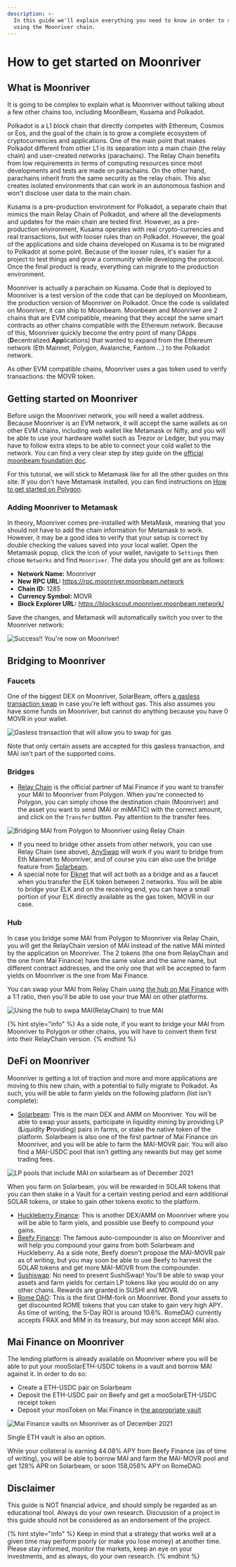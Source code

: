 ```yaml
---
description: >-
  In this guide we'll explain everything you need to know in order to start
  using the Moonriver chain.
---
```


# How to get started on Moonriver

## What is Moonriver

It is going to be complex to explain what is Moonriver without talking about a few other chains too, including MoonBeam, Kusama and Polkadot.

Polkadot is a L1 block chain that directly competes with Ethereum, Cosmos or Eos, and the goal of the chain is to grow a complete ecosystem of cryptocurrencies and applications. One of the main point that makes Polkadot different from other L1 is its separation into a main chain (the relay chain) and user-created networks (parachains). The Relay Chain benefits from low requirements in terms of computing resources since most developments and tests are made on parachains. On the other hand, parachains inherit from the same security as the relay chain. This also creates isolated environments that can work in an autonomous fashion and won't disclose user data to the main chain.

Kusama is a pre-production environment for Polkadot, a separate chain that mimics the main Relay Chain of Polkadot, and where all the developments and updates for the main chain are tested first. However, as a pre-production environment, Kusama operates with real crypto-currencies and real transactions, but with looser rules than on Polkadot. However, the goal of the applications and side chains developed on Kusama is to be migrated to Polkadot at some point. Because of the looser rules, it's easier for a project to test things and grow a community while developing the protocol. Once the final product is ready, everything can migrate to the production environment.

Moonriver is actually a parachain on Kusama. Code that is deployed to Moonriver is a test version of the code that can be deployed on Moonbeam, the production version of Moonriver on Polkadot. Once the code is validated on Moonriver, it can ship to Moonbeam. Moonbeam and Moonriver are 2 chains that are EVM compatible, meaning that they accept the same smart contracts as other chains compatible with the Ethereum network. Because of this, Moonriver quickly become the entry point of many DApps (**D**ecentralized **App**lications) that wanted to expand from the Ethereum network (Eth Mainnet, Polygon, Avalanche, Fantom ...) to the Polkadot network.

As other EVM compatible chains, Moonriver uses a gas token used to verify transactions: the MOVR token.

## Getting started on Moonriver

Before usign the Moonriver network, you will need a wallet address. Because Moonriver is an EVM network, it will accept the same wallets as on other EVM chains, including web wallet like Metamask or Nifty, and you will be able to use your hardware wallet such as Trezor or Ledger, but you may have to follow extra steps to be able to connect your cold wallet to the network. You can find a very clear step by step guide on the [official moonbeam foundation doc](https://moonbeam.foundation/tutorials/how-to-create-moonriver-ethereum-address/).

For this tutorial, we will stick to Metamask like for all the other guides on this site. If you don't have Metamask installed, you can find instructions on [How to get started on Polygon](../../polygon-tutorials/how-to-get-started-on-polygon.md).

### Adding Moonriver to Metamask

In theory, Moonriver comes pre-installed with MetaMask, meaning that you should not have to add the chain information for Metamask to work. However, it may be a good idea to verify that your setup is correct by double checking the values saved into your local wallet. Open the Metamask popup, click the icon of your wallet, navigate to `Settings` then chose `Networks` and find `Moonriver`. The data you should get are as follows:

* **Network Name:** Moonriver
* **New RPC URL:** https://rpc.moonriver.moonbeam.network
* **Chain ID:** 1285
* **Currency Symbol:** MOVR
* **Block Explorer URL:** https://blockscout.moonriver.moonbeam.network/

Save the changes, and Metamask will automatically switch you over to the Moonriver network:

![Success!! You're now on Moonriver!](../../.gitbook/assets/Moonriver-setup-MM.png)

## Bridging to Moonriver

### Faucets

One of the biggest DEX on Moonriver, SolarBeam, offers [a gasless transaction swap](https://app.solarbeam.io/bridge/gas-swap) in case you're left without gas. This also assumes you have some funds on Moonriver, but cannot do anything because you have 0 MOVR in your wallet.

![Gasless transaction that will allow you to swap for gas](../../.gitbook/assets/Moonriver-faucet.png)

Note that only certain assets are accepted for this gasless transaction, and MAI isn't part of the supported coins.

### Bridges

* [Relay Chain](https://app.relaychain.com/transfer#/) is the official partner of Mai Finance if you want to transfer your MAI to Moonriver from Polygon. When you're connected to Polygon, you can simply chose the destination chain (Moonriver) and the asset you want to send (MAI or miMATIC) with the correct amount, and click on the `Transfer` button. Pay attention to the transfer fees.

![Bridging MAI from Polygon to Moonriver using Relay Chain](../../.gitbook/assets/Moonriver-relaychain.png)

* If you need to bridge other assets from other network, you can use Relay Chain (see above), [AnySwap](https://anyswap.exchange/#/bridge) will work if you want to bridge from Eth Mainnet to Moonriver, and of course you can also use the bridge feature from [Solarbeam](https://app.solarbeam.io/bridge).
* A special note for [Elknet](https://app.elk.finance/#/elknet) that will act both as a bridge and as a faucet when you transfer the ELK token between 2 networks. You will be able to bridge your ELK and on the receiving end, you can have a small portion of your ELK directly available as the gas token, MOVR in our case.

### Hub

In case you bridge some MAI from Polygon to Moonriver via Relay Chain, you will get the RelayChain version of MAI instead of the native MAI minted by the application on Moonriver. The 2 tokens (the one from RelayChain and the one from Mai Finance) have the same value and the same name, but different contract addresses, and the only one that will be accepted to farm yields on Moonriver is the one from Mai Finance.

You can swap your MAI from Relay Chain using [the hub on Mai Finance](https://app.mai.finance/hub) with a 1:1 ratio, then you'll be able to use your true MAI on other platforms.

![Using the hub to swpa MAI(RelayChain) to true MAI](../../.gitbook/assets/Moonriver-hub.png)

{% hint style="info" %}
As a side note, if you want to bridge your MAI from Moonriver to Polygon or other chains, you will have to convert them first into their RelayChain version.
{% endhint %}

## DeFi on Moonriver

Moonriver is getting a lot of traction and more and more applications are moving to this new chain, with a potential to fully migrate to Polkadot. As such, you will be able to farm yields on the following platform (list isn't complete):

* [Solarbeam](https://app.solarbeam.io): This is the main DEX and AMM on Moonriver. You will be able to swap your assets, participate in liquidity mining by providing LP (**L**iquidity **P**roviding) pairs in farms, or stake the native token of the platform. Solarbeam is also one of the first partner of Mai Finance on Moonriver, and you will be able to farm the MAI-MOVR pair. You will also find a MAI-USDC pool that isn't getting any rewards but may get some trading fees.

![LP pools that include MAI on solarbeam as of December 2021](../../.gitbook/assets/Moonriver-solarbeam.png)

When you farm on Solarbeam, you will be rewarded in SOLAR tokens that you can then stake in a Vault for a certain vesting period and earn additional SOLAR tokens, or stake to gain other tokens exotic to the platform.

* [Huckleberry Finance](https://www.huckleberry.finance/): This is another DEX/AMM on Moonriver where you will be able to farm yiels, and possible use Beefy to compound your gains.
* [Beefy Finance](https://app.beefy.finance/#/moonriver): The famous auto-compounder is also on Moonriver and will help you compound your gains from both Solarbeam and Huckleberry. As a side note, Beefy doesn't propose the MAI-MOVR pair as of writing, but you may soon be able to use Beefy to harvest the SOLAR tokens and get more MAI-MOVR from the compounder.
* [Sushiswap](https://app.sushi.com/): No need to present SushiSwap! You'll be able to swap your assets and farm yields for certain LP tokens like you would do on any other chains. Rewards are granted in SUSHI and MOVR.
* [Rome DAO](https://romedao.finance/): This is the first OHM-fork on Moonriver. Bond your assets to get discounted ROME tokens that you can stake to gain very high APY. As time of writing, the 5-Day ROI is around 10.6%. RomeDAO currently accepts FRAX and MIM in its treasury, but may soon accept MAI also.

## Mai Finance on Moonriver

The lending platform is already available on Moonriver where you will be able to put your mooSolarETH-USDC tokens in a vault and borrow MAI against it. In order to do so:

* Create a ETH-USDC pair on Solarbeam
* Deposit the ETH-USDC pair on Beefy and get a mooSolarETH-USDC receipt token
* Deposit your mooToken on Mai Finance in [the appropriate vault](https://app.mai.finance/vaults/create)

![Mai Finance vaults on Moonriver as of December 2021](../../.gitbook/assets/Moonriver-vaults.png)

Single ETH vault is also an option.

While your collateral is earning 44.08% APY from Beefy Finance (as of time of writing), you will be able to borrow MAI and farm the MAI-MOVR pool and get 128% APR on Solarbeam, or soon 158,058% APY on RomeDAO.

## Disclaimer

This guide is NOT financial advice, and should simply be regarded as an educational tool. Always do your own research. Discussion of a project in this guide should not be considered as an endorsement of the project.

{% hint style="info" %}
Keep in mind that a strategy that works well at a given time may perform poorly (or make you lose money) at another time. Please stay informed, monitor the markets, keep an eye on your investments, and as always, do your own research.
{% endhint %}
